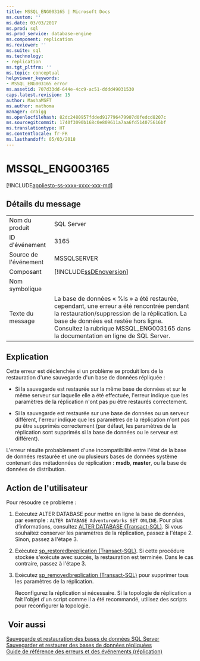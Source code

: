 ```yaml
---
title: MSSQL_ENG003165 | Microsoft Docs
ms.custom: ''
ms.date: 03/03/2017
ms.prod: sql
ms.prod_service: database-engine
ms.component: replication
ms.reviewer: ''
ms.suite: sql
ms.technology:
- replication
ms.tgt_pltfrm: ''
ms.topic: conceptual
helpviewer_keywords:
- MSSQL_ENG003165 error
ms.assetid: 707d33dd-644e-4cc9-ac51-dddd49031530
caps.latest.revision: 15
author: MashaMSFT
ms.author: mathoma
manager: craigg
ms.openlocfilehash: 82dc2480957fdded917796479907d0fedcd8207c
ms.sourcegitcommit: 1740f3090b168c0e809611a7aa6fd514075616bf
ms.translationtype: HT
ms.contentlocale: fr-FR
ms.lasthandoff: 05/03/2018
---
```

# <a name="mssqleng003165"></a>MSSQL_ENG003165
[!INCLUDE[appliesto-ss-xxxx-xxxx-xxx-md](../../includes/appliesto-ss-xxxx-xxxx-xxx-md.md)]
    
## <a name="message-details"></a>Détails du message  
  
|||  
|-|-|  
|Nom du produit|SQL Server|  
|ID d'événement|3165|  
|Source de l'événement|MSSQLSERVER|  
|Composant|[!INCLUDE[ssDEnoversion](../../includes/ssdenoversion-md.md)]|  
|Nom symbolique||  
|Texte du message|La base de données « %ls » a été restaurée, cependant, une erreur a été rencontrée pendant la restauration/suppression de la réplication. La base de données est restée hors ligne. Consultez la rubrique MSSQL_ENG003165 dans la documentation en ligne de SQL Server.|  
  
## <a name="explanation"></a>Explication  
 Cette erreur est déclenchée si un problème se produit lors de la restauration d'une sauvegarde d'un base de données répliquée :  
  
-   Si la sauvegarde est restaurée sur la même base de données et sur le même serveur sur laquelle elle a été effectuée, l'erreur indique que les paramètres de la réplication n'ont pas pu être restaurés correctement.  
  
-   Si la sauvegarde est restaurée sur une base de données ou un serveur différent, l'erreur indique que les paramètres de la réplication n'ont pas pu être supprimés correctement (par défaut, les paramètres de la réplication sont supprimés si la base de données ou le serveur est différent).  
  
 L'erreur résulte probablement d'une incompatibilité entre l'état de la base de données restaurée et une ou plusieurs bases de données système contenant des métadonnées de réplication : **msdb**, **master**, ou la base de données de distribution.  
  
## <a name="user-action"></a>Action de l'utilisateur  
 Pour résoudre ce problème :  
  
1.  Exécutez ALTER DATABASE pour mettre en ligne la base de données, par exemple : `ALTER DATABASE AdventureWorks SET ONLINE`. Pour plus d’informations, consultez [ALTER DATABASE &#40;Transact-SQL&#41;](../../t-sql/statements/alter-database-transact-sql.md). Si vous souhaitez conserver les paramètres de la réplication, passez à l'étape 2. Sinon, passez à l'étape 3.  
  
2.  Exécutez [sp_restoredbreplication &#40;Transact-SQL&#41;](../../relational-databases/system-stored-procedures/sp-restoredbreplication-transact-sql.md). Si cette procédure stockée s'exécute avec succès, la restauration est terminée. Dans le cas contraire, passez à l'étape 3.  
  
3.  Exécutez [sp_removedbreplication &#40;Transact-SQL&#41;](../../relational-databases/system-stored-procedures/sp-removedbreplication-transact-sql.md) pour supprimer tous les paramètres de la réplication.  
  
     Reconfigurez la réplication si nécessaire. Si la topologie de réplication a fait l'objet d'un script comme il a été recommandé, utilisez des scripts pour reconfigurer la topologie.  
  
## <a name="see-also"></a> Voir aussi  
 [Sauvegarde et restauration des bases de données SQL Server](../../relational-databases/backup-restore/back-up-and-restore-of-sql-server-databases.md)   
 [Sauvegarder et restaurer des bases de données répliquées](../../relational-databases/replication/administration/back-up-and-restore-replicated-databases.md)   
 [Guide de référence des erreurs et des événements &#40;réplication&#41;](../../relational-databases/replication/errors-and-events-reference-replication.md)  
  
  
